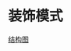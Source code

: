 # 装饰模式
[结构图](https://github.com/shanyao19940801/BookeNote/blob/master/ReadingNotes/DaHuaSheJiMoShi/src/main/java/com/yao/chapter06_zhuanshi/image/%E7%BB%93%E6%9E%84%E5%9B%BE.PNG)